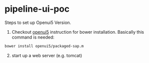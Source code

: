# pipeline-ui-poc

Steps to set up Openui5 Version.

1. Checkout [openui5](https://github.com/SAP/openui5) instruction for bower installation. Basically this command is needed: 
```sh
bower install openui5/packaged-sap.m
```

2. start up a web server (e.g. tomcat)
